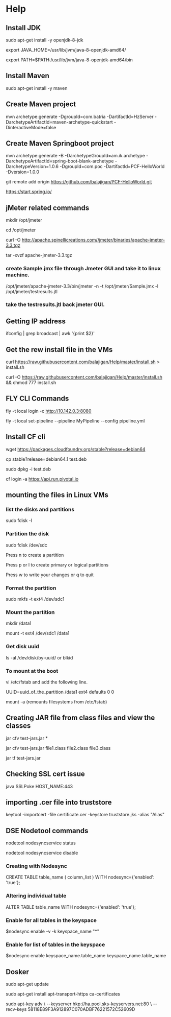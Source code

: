 # Help
## Install JDK

sudo apt-get install -y openjdk-8-jdk

export JAVA_HOME=/usr/lib/jvm/java-8-openjdk-amd64/

export PATH=$PATH:/usr/lib/jvm/java-8-openjdk-amd64/bin

## Install Maven
sudo apt-get install -y maven

## Create Maven project

mvn archetype:generate -DgroupId=com.batria -DartifactId=HzServer -DarchetypeArtifactId=maven-archetype-quickstart -DinteractiveMode=false

## Create Maven Springboot project

mvn archetype:generate -B -DarchetypeGroupId=am.ik.archetype -DarchetypeArtifactId=spring-boot-blank-archetype -DarchetypeVersion=1.0.6 -DgroupId=com.poc -DartifactId=PCF-HelloWorld -Dversion=1.0.0

git remote add origin https://github.com/balajigan/PCF-HelloWorld.git

https://start.spring.io/

## jMeter related commands

mkdir /opt/jmeter

cd /opt/jmeter

curl -O http://apache.spinellicreations.com//jmeter/binaries/apache-jmeter-3.3.tgz

tar -xvzf apache-jmeter-3.3.tgz

### create Sample.jmx file through Jmeter GUI and take it to linux machine.

/opt/jmeter/apache-jmeter-3.3/bin/jmeter -n -t /opt/jmeter/Sample.jmx -l /opt/jmeter/testresults.jtl

### take the testresults.jtl back jmeter GUI.

## Getting IP address

ifconfig | grep broadcast | awk '{print $2}'

## Get the rew install file in the VMs

curl https://raw.githubusercontent.com/balajigan/Help/master/install.sh > install.sh

curl -O https://raw.githubusercontent.com/balajigan/Help/master/install.sh && chmod 777 install.sh

## FLY CLI Commands

fly -t local login -c http://10.142.0.3:8080

fly -t local set-pipeline --pipeline MyPipeline --config pipeline.yml

## Install CF cli

wget https://packages.cloudfoundry.org/stable?release=debian64

cp stable\?release\=debian64.1 test.deb

sudo dpkg -i test.deb

cf login -a https://api.run.pivotal.io

## mounting the files in Linux VMs
### list the disks and partitions

sudo fdisk -l

### Partition the disk

sudo fdisk /dev/sdc

Press n to create a partition

Press p or l to create primary or logical partitions

Press w to write your changes or q to quit

### Format the partition

sudo mkfs -t ext4 /dev/sdc1

### Mount the partition

mkdir /data1

mount -t ext4 /dev/sdc1 /data1

### Get disk uuid
ls -al /dev/disk/by-uuid/
or
blkid

### To mount at the boot 

vi /etc/fstab and add the following line.

UUID=uuid_of_the_partition /data1 ext4 defaults 0 0

mount -a (remounts filesystems from /etc/fstab)

## Creating JAR file from class files and view the classes

jar cfv test-jars.jar *

jar cfv test-jars.jar file1.class file2.class file3.class

jar tf test-jars.jar

## Checking SSL cert issue

java SSLPoke HOST_NAME:443

## importing .cer file into truststore

keytool -importcert -file certificate.cer -keystore truststore.jks -alias "Alias"

## DSE Nodetool commands

nodetool nodesyncservice status

nodetool nodesyncservice disable

### Creating with Nodesync

CREATE TABLE table_name ( column_list ) WITH nodesync={'enabled': 'true'};

### Altering individual table

ALTER TABLE table_name WITH nodesync={'enabled': 'true'}; 

### Enable for all tables in the keyspace

$nodesync enable -v -k keyspace_name "*"

### Enable for list of tables in the keyspace

$nodesync enable keyspace_name.table_name keyspace_name.table_name

## Dosker

sudo apt-get update

sudo apt-get install apt-transport-https ca-certificates

sudo apt-key adv \ --keyserver hkp://ha.pool.sks-keyservers.net:80 \ --recv-keys 58118E89F3A912897C070ADBF76221572C52609D
